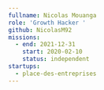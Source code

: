 ```yaml
---
fullname: Nicolas Mouanga
role: 'Growth Hacker '
github: NicolasM92
missions:
  - end: 2021-12-31
    start: 2020-02-10
    status: independent
startups:
  - place-des-entreprises
---
```


